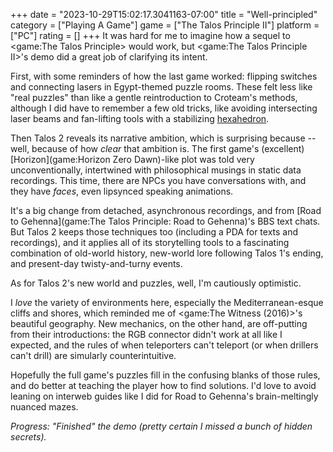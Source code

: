 +++
date = "2023-10-29T15:02:17.3041163-07:00"
title = "Well-principled"
category = ["Playing A Game"]
game = ["The Talos Principle II"]
platform = ["PC"]
rating = []
+++
It was hard for me to imagine how a sequel to <game:The Talos Principle> would work, but <game:The Talos Principle II>'s demo did a great job of clarifying its intent.

First, with some reminders of how the last game worked: flipping switches and connecting lasers in Egypt-themed puzzle rooms.  These felt less like "real puzzles" than like a gentle reintroduction to Croteam's methods, although I did have to remember a few old tricks, like avoiding intersecting laser beams and fan-lifting tools with a stabilizing <a href="https://talosprinciple.fandom.com/wiki/Hexahedron">hexahedron</a>.

Then Talos 2 reveals its narrative ambition, which is surprising because -- well, because of how *clear* that ambition is.  The first game's (excellent) [Horizon](game:Horizon Zero Dawn)-like plot was told very unconventionally, intertwined with philosophical musings in static data recordings.  This time, there are NPCs you have conversations with, and they have *faces*, even lipsynced speaking animations.

It's a big change from detached, asynchronous recordings, and from [Road to Gehenna](game:The Talos Principle: Road to Gehenna)'s BBS text chats.  But Talos 2 keeps those techniques too (including a PDA for texts and recordings), and it applies all of its storytelling tools to a fascinating combination of old-world history, new-world lore following Talos 1's ending, and present-day twisty-and-turny events.

As for Talos 2's new world and puzzles, well, I'm cautiously optimistic.

I *love* the variety of environments here, especially the Mediterranean-esque cliffs and shores, which reminded me of <game:The Witness (2016)>'s beautiful geography.  New mechanics, on the other hand, are off-putting from their introductions: the RGB connector didn't work at all like I expected, and the rules of when teleporters can't teleport (or when drillers can't drill) are simularly counterintuitive.

Hopefully the full game's puzzles fill in the confusing blanks of those rules, and do better at teaching the player how to find solutions.  I'd love to avoid leaning on interweb guides like I did for Road to Gehenna's brain-meltingly nuanced mazes.

<i>Progress: "Finished" the demo (pretty certain I missed a bunch of hidden secrets).</i>
